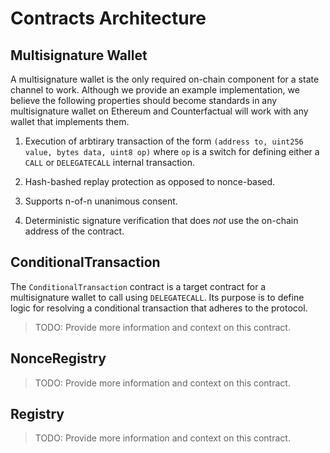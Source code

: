 # Contracts Architecture

## Multisignature Wallet

A multisignature wallet is the only required on-chain component for a state channel to work. Although we provide an example implementation, we believe the following properties should become standards in any multisignature wallet on Ethereum and Counterfactual will work with any wallet that implements them.

1. Execution of arbtirary transaction of the form `(address to, uint256 value, bytes data, uint8 op)` where `op` is a switch for defining either a `CALL` or `DELEGATECALL` internal transaction.

2. Hash-bashed replay protection as opposed to nonce-based.

3. Supports n-of-n unanimous consent.

4. Deterministic signature verification that does _not_ use the on-chain address of the contract.

## ConditionalTransaction

The `ConditionalTransaction` contract is a target contract for a multisignature wallet to call using `DELEGATECALL`. Its purpose is to define logic for resolving a conditional transaction that adheres to the protocol.

> TODO: Provide more information and context on this contract.

## NonceRegistry

> TODO: Provide more information and context on this contract.

## Registry

> TODO: Provide more information and context on this contract.